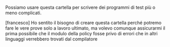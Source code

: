 Possiamo usare questa cartella per scrivere dei programmi di test
più o meno complicati.

[francesco]
Ho sentito il bisogno di creare questa cartella
perché potremo fare le vere prove solo a lavoro ultimato,
ma volevo comunque assicurarmi il prima possibile
che il modulo della policy fosse privo di errori che
in altri linguaggi verrebbero trovati dal compilatore
